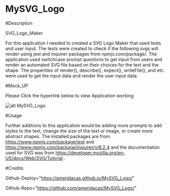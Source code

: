 # MySVG_Logo

#Description

SVG_Logo_Maker

For this application I needed to created a SVG Logo Maker that used tests and user input. The tests were created to check if the following svgs will render using jest and inquirer packages from npmjs.com/package/. The application used switchcase prompt questions to get input from users and render an automated SVG file based on their choices for the text and the shape. The properities of render(), describe(), expect(), writeFile(), and etc. were used to get the input data and render the user input data.

#Mock_UP

Please Click the hyperlink below to view Application working

![alt MySVG_Logo](./assets/images/MySVG_Logo.jpeg)

#Usage

Further additions to this application would be adding more prompts to add styles to the text, change the size of the text or image, or create more abstract shapes. The installed packages are from https://www.npmjs.com/package/jest and 
https://www.npmjs.com/package/inquirer/v/8.2.4 and the documentation used for SVG was from https://developer.mozilla.org/en-US/docs/Web/SVG/Tutorial .

#Credits

Github-Deploy="https://ameridacas.github.io/MySVG_Logo/"

Github-Repo="https://github.com/ameridacas/MySVG_Logo/"